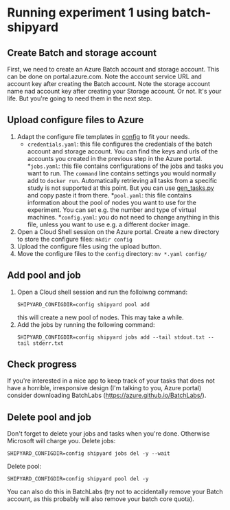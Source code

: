 # Running experiment 1 using batch-shipyard

## Create Batch and storage account
First, we need to create an Azure Batch account and storage account. This can be done on portal.azure.com.
Note the account service URL and account key after creating the Batch account.
Note the storage account name nad account key after creating your Storage account.
Or not. It's your life. But you're going to need them in the next step.

## Upload configure files to Azure
1. Adapt the configure file templates in [config](config) to fit your needs.
    * `credentials.yaml`: this file configures the credentials of the batch account and storage account. You can find the keys and urls of the accounts you created in the previous step in the Azure portal. 
    *`jobs.yaml`: this file contains configurations of the jobs and tasks you want to run. The `command` line contains settings you would normally add to `docker run`.  Automatically retrieving all tasks from a specific study is not supported at this point. But you can use [gen_tasks.py](gen_tasks.py) and copy paste it from there.
    *`pool.yaml`: this file contains information about the pool of nodes you want to use for the experiment. You can set e.g. the number and type of virtual machines. 
    *`config.yaml`: you do not need to change anything in this file, unless you want to use e.g. a different docker image.
2. Open a Cloud Shell session on the Azure portal. Create a new directory to store the configure files: `mkdir config`
3. Upload the configure files using the upload button.
4. Move the configure files to the `config` directory: `mv *.yaml config/`

## Add pool and job
1. Open a Cloud shell session and run the folloiwng command:
    ```
    SHIPYARD_CONFIGDIR=config shipyard pool add
    ```
    this will create a new pool of nodes. This may take a while.
2. Add the jobs by running the following command:
    ```
    SHIPYARD_CONFIGDIR=config shipyard jobs add --tail stdout.txt --tail stderr.txt
    ```

## Check progress
If you're interested in a nice app to keep track of your tasks that does not have a horrible, irresponsive design (I'm talking to you, Azure portal) consider downloading BatchLabs (https://azure.github.io/BatchLabs/).

## Delete pool and job
Don't forget to delete your jobs and tasks when you're done. Otherwise Microsoft will charge you.
Delete jobs:
```
SHIPYARD_CONFIGDIR=config shipyard jobs del -y --wait
```
Delete pool:
```
SHIPYARD_CONFIGDIR=config shipyard pool del -y
```
You can also do this in BatchLabs (try not to accidentally remove your Batch account, as this probably will also remove your batch core quota).
